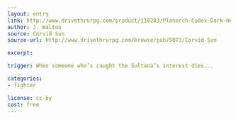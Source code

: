 ```yaml
---
layout: entry
link: http://www.drivethrurpg.com/product/110283/Planarch-Codex-Dark-Heart-of-the-Dreamer
author: J. Walton
source: Corvid Sun
source-url: http://www.drivethrurpg.com/browse/pub/5073/Corvid-Sun

excerpt:

trigger: When someone who’s caught the Sultana’s interest dies...

categories:
- fighter

license: cc-by
cost: free
---
```

